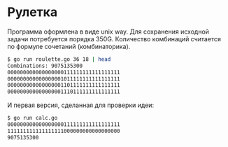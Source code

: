 # Рулетка

Программа оформлена в виде unix way. Для сохранения исходной задачи потребуется порядка 350G.
Количество комбинаций считается по формуле сочетаний (комбинаторика).

```bash
$ go run roulette.go 36 18 | head
Combinations: 9075135300
000000000000000000111111111111111111
000000000000000001011111111111111111
000000000000000001101111111111111111
000000000000000001110111111111111111
```

И первая версия, сделанная для проверки идеи:

```bash
$ go run calc.go 
000000000000000000111111111111111111
111111111111111111000000000000000000
9075135300
```
